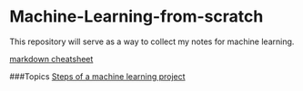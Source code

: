# Machine-Learning-from-scratch
This repository will serve as a way to collect my notes for machine learning.

[markdown cheatsheet](https://www.markdownguide.org/cheat-sheet/)

###Topics
[Steps of a machine learning project](https://www.analyticsvidhya.com/blog/2021/04/steps-to-complete-a-machine-learning-project/)
